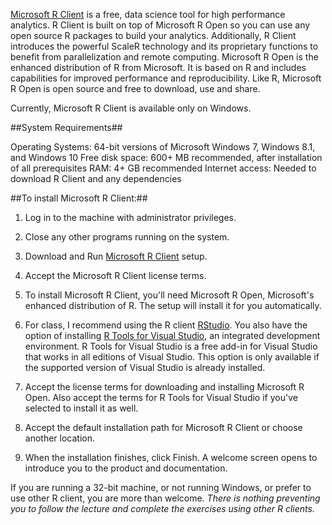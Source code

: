 [Microsoft R Client](http://aka.ms/rclient/download) is a free, data science tool for high performance analytics. R Client is built on top of Microsoft R Open so you can use any open source R packages to build your analytics. Additionally, R Client introduces the powerful ScaleR technology and its proprietary functions to benefit from parallelization and remote computing. Microsoft R Open is the enhanced distribution of R from Microsoft. It is based on R and includes capabilities for improved performance and reproducibility. Like R, Microsoft R Open is open source and free to download, use and share. 

Currently, Microsoft R Client is available only on Windows.

##System Requirements##

Operating Systems: 64-bit versions of Microsoft Windows 7, Windows 8.1, and Windows 10
Free disk space: 600+ MB recommended, after installation of all prerequisites
RAM: 4+ GB recommended
Internet access: Needed to download R Client and any dependencies

##To install Microsoft R Client:##

1. Log in to the machine with administrator privileges.

2. Close any other programs running on the system.

3. Download and Run [Microsoft R Client](http://aka.ms/rclient/download) setup.

4. Accept the Microsoft R Client license terms.

5. To install Microsoft R Client, you'll need Microsoft R Open, Microsoft's enhanced distribution of R. The setup will install it for you automatically.

6. For class, I recommend using the R client [RStudio](https://www.rstudio.com/products/rstudio/download/preview/). You also have the option of installing [R Tools for Visual Studio](https://aka.ms/rtvs-current), an integrated development environment. R Tools for Visual Studio is a free add-in for Visual Studio that works in all editions of Visual Studio. This option is only available if the supported version of Visual Studio is already installed.

7. Accept the license terms for downloading and installing Microsoft R Open. Also accept the terms for R Tools for Visual Studio if you've selected to install it as well.

8. Accept the default installation path for Microsoft R Client or choose another location.

9. When the installation finishes, click Finish. A welcome screen opens to introduce you to the product and documentation.

If you are running a 32-bit machine, or not running Windows, or prefer to use other R client, you are more than welcome. _There is nothing preventing you to follow the lecture and complete the exercises using other R clients._
